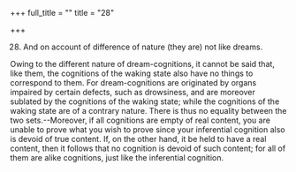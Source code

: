 +++
full_title = ""
title = "28"

+++




28. And on account of difference of nature (they are) not like dreams.

Owing to the different nature of dream-cognitions, it cannot be said that, like them, the cognitions of the waking state also have no things to correspond to them. For dream-cognitions are originated by organs impaired by certain defects, such as drowsiness, and are moreover sublated by the cognitions of the waking state; while the cognitions of the waking state are of a contrary nature. There is thus no equality between the two sets.--Moreover, if all cognitions are empty of real content, you are unable to prove what you wish to prove since your inferential cognition also is devoid of true content. If, on the other hand, it be held to have a real content, then it follows that no cognition is devoid of such content; for all of them are alike cognitions, just like the inferential cognition.

